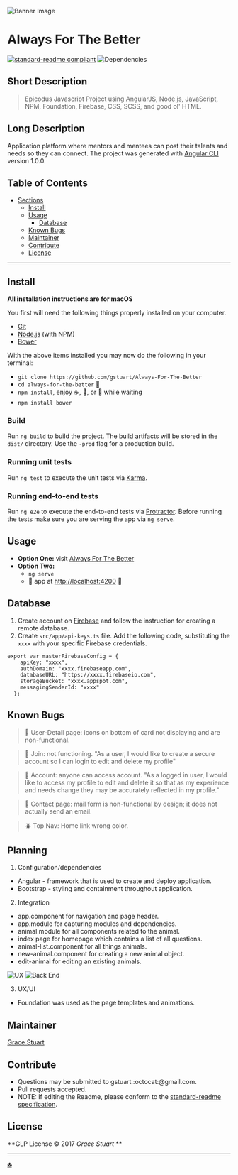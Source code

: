![Banner Image](/src/assets/img/mentoring.jpg)
# Always For The Better
 [![standard-readme compliant](https://img.shields.io/badge/readme%20style-standard-brightgreen.svg)](https://github.com/RichardLitt/standard-readme)
![Dependencies](https://img.shields.io/badge/dependencies-up%20to%20date-brightgreen.svg)

## Short Description
> Epicodus Javascript Project using AngularJS, Node.js, JavaScript, NPM, Foundation, Firebase, CSS, SCSS, and good ol' HTML.

## Long Description
Application platform where mentors and mentees can post their talents and needs so they can connect. The project was generated with [Angular CLI](https://github.com/angular/angular-cli) version 1.0.0.


## Table of Contents
- [Sections](#sections)
  - [Install](#install)
  - [Usage](#usage)
    - [Database](#database)
  - [Known Bugs](#known-bugs)
  - [Maintainer](#maintainer)
  - [Contribute](#contribute)
  - [License](#license)

***

## Install
**All installation instructions are for macOS**

You first will need the following things properly installed on your computer.
 * [Git](https://git-scm.com/)
 * [Node.js](https://nodejs.org/) (with NPM)
 * [Bower](https://bower.io/)

With the above items installed you may now do the following in your terminal:
 * `git clone https://github.com/gstuart/Always-For-The-Better`
 * `cd always-for-the-better` :file_folder:
 * `npm install`, enjoy :coffee:, :beer:,  or :smoking: while waiting
 * `npm install bower`

### Build
Run `ng build` to build the project. The build artifacts will be stored in the `dist/` directory. Use the `-prod` flag for a production build.

### Running unit tests
Run `ng test` to execute the unit tests via [Karma](https://karma-runner.github.io).

### Running end-to-end tests
Run `ng e2e` to execute the end-to-end tests via [Protractor](http://www.protractortest.org/).
 Before running the tests make sure you are serving the app via `ng serve`.

## Usage
* **Option One:** visit [Always For The Better](https://always-for-the-better.firebaseapp.com)
* **Option Two:**
  * `ng serve`
  * :eyes: app at [http://localhost:4200](http://localhost:4200) :tada:

## Database
1. Create account on [Firebase](https://firebase.google.com/) and follow the instruction for creating a remote database.
2. Create `src/app/api-keys.ts` file. Add the following code, substituting the `xxxx` with your specific Firebase credentials.
```
export var masterFirebaseConfig = {
    apiKey: "xxxx",
    authDomain: "xxxx.firebaseapp.com",
    databaseURL: "https://xxxx.firebaseio.com",
    storageBucket: "xxxx.appspot.com",
    messagingSenderId: "xxxx"
  };
```

## Known Bugs
> :bug: User-Detail page: icons on bottom of card not displaying and are non-functional.

> :bug: Join: not functioning. "As a user, I would like to create a secure account so I can login to edit and delete my profile"

> :bug: Account: anyone can access account. "As a logged in user, I would like to access my profile to edit and delete it so that as my experience and needs change they may be accurately reflected in my profile."

> :ant: Contact page: mail form is non-functional by design; it does not actually send an email.

> :beetle: Top Nav: Home link wrong color.

## Planning
1. Configuration/dependencies
  * Angular - framework that is used to create and deploy application.
  * Bootstrap - styling and containment throughout application.

2. Integration
  * app.component for navigation and page header.
  * app.module for capturing modules and dependencies.
  * animal.module for all components related to the animal.  
  * index page for homepage which contains a list of all questions.
  * animal-list.component for all things animals.
  * new-animal.component for creating a new animal object.
  * edit-animal for editing an existing animals.

   ![UX](/src/assets/img/planning1.jpg)
   ![Back End](/src/assets/img/planning2.jpg)

3. UX/UI
  * Foundation was used as the page templates and animations.

## Maintainer
[Grace Stuart](href="https://github.com/gstuart")


## Contribute
* Questions may be submitted to gstuart.:octocat:@gmail.com.
* Pull requests accepted.
* NOTE: If editing the Readme, please conform to the [standard-readme specification](https://github.com/RichardLitt/standard-readme/blob/master/spec.md).


## License
**GLP License :copyright: 2017 _Grace Stuart_ **

***

**[:top:](#always-for-the-better)**
